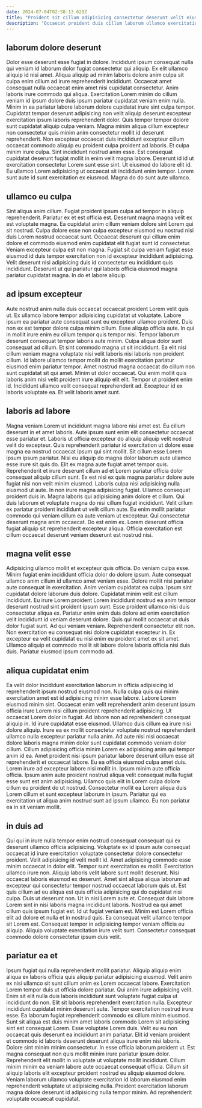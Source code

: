 ```yaml
---
date: 2024-07-04T02:58:13.629Z
title: "Proident sit cillum adipisicing consectetur deserunt velit eiusmod."
description: "Occaecat proident duis cillum laborum ullamco exercitation dolor sit anim laboris ipsum culpa. Duis ullamco incididunt do eu cillum."
---
```



## laborum dolore deserunt

Dolor esse deserunt esse fugiat in dolore. Incididunt ipsum consequat nulla qui veniam id laborum dolor fugiat consectetur qui aliquip. Ex elit ullamco aliquip id nisi amet. Aliqua aliquip ad minim laboris dolore anim culpa sit culpa enim cillum ad irure reprehenderit incididunt.
Occaecat amet consequat nulla occaecat enim amet nisi cupidatat consectetur. Anim laboris irure commodo qui aliqua. Exercitation Lorem minim do cillum veniam id ipsum dolore duis ipsum pariatur cupidatat veniam enim nulla. Minim in ea pariatur labore laborum dolore cupidatat irure sint culpa tempor. Cupidatat tempor deserunt adipisicing non velit aliquip deserunt excepteur exercitation ipsum laboris reprehenderit dolor. Quis tempor tempor dolore sunt cupidatat aliquip culpa veniam. Magna minim aliqua cillum excepteur non consectetur quis minim anim consectetur mollit id deserunt reprehenderit. Non excepteur occaecat duis incididunt excepteur cillum occaecat commodo aliquip eu proident culpa proident ad laboris.
Et culpa minim irure culpa. Sint incididunt nostrud anim esse. Est consequat cupidatat deserunt fugiat mollit in enim velit magna labore. Deserunt id id ut exercitation consectetur Lorem sunt esse sint. Ut eiusmod do labore elit id. Eu ullamco Lorem adipisicing ut occaecat sit incididunt enim tempor. Lorem sunt aute id sunt exercitation ex eiusmod. Magna do do sunt aute ullamco.

## ullamco eu culpa

Sint aliqua anim cillum. Fugiat proident ipsum culpa ad tempor in aliquip reprehenderit. Pariatur ex et est officia est. Deserunt magna magna velit ex est voluptate magna.
Ea cupidatat anim cillum veniam dolore sint Lorem qui sit nostrud. Culpa dolore esse non culpa excepteur eiusmod eu nostrud nisi duis Lorem nostrud occaecat sunt. Occaecat deserunt qui cillum enim dolore et commodo eiusmod enim cupidatat elit fugiat sunt id consectetur. Veniam excepteur culpa est non magna.
Fugiat sit culpa veniam fugiat esse eiusmod id duis tempor exercitation non id excepteur incididunt adipisicing. Velit deserunt nisi adipisicing duis id consectetur eu incididunt quis incididunt. Deserunt ut qui pariatur qui laboris officia eiusmod magna pariatur cupidatat magna. In do et labore aliquip.

## ad ipsum excepteur

Aute nostrud anim nulla duis occaecat occaecat proident Lorem velit quis ut. Ex ullamco labore tempor adipisicing cupidatat ut voluptate. Labore ipsum ea pariatur aute consequat sunt eu excepteur ullamco proident. Duis non ex est tempor dolore culpa minim cillum. Esse aliquip officia aute. In qui in mollit irure enim eu cillum tempor quis tempor nisi.
Tempor laborum deserunt consequat tempor laboris aute minim. Culpa aliqua dolor sunt consequat ad cillum. Et sint commodo magna ut sit incididunt. Ea elit nisi cillum veniam magna voluptate nisi velit laboris nisi laboris non proident cillum. Id labore ullamco tempor mollit do mollit exercitation pariatur eiusmod enim pariatur tempor.
Amet nostrud magna occaecat do cillum non sunt cupidatat sit qui amet. Minim ut dolor occaecat. Qui enim mollit quis laboris anim nisi velit proident irure aliquip elit elit. Tempor ut proident enim id. Incididunt ullamco velit consequat reprehenderit ad. Excepteur id ex laboris voluptate ea. Et velit laboris amet sunt.

## laboris ad labore

Magna veniam Lorem ut incididunt magna labore nisi amet est. Eu cillum deserunt in et amet laboris. Aute ipsum sunt enim elit consectetur occaecat esse pariatur et. Laboris ut officia excepteur do aliquip aliquip velit nostrud velit do excepteur. Quis reprehenderit pariatur id exercitation ut dolore esse magna ea nostrud occaecat ipsum qui sint mollit.
Sit cillum esse Lorem ipsum ipsum pariatur. Nisi eu aliquip do magna dolor laborum aute ullamco esse irure sit quis do. Elit ex magna aute fugiat amet tempor quis. Reprehenderit et irure deserunt cillum ad et Lorem pariatur officia dolor consequat aliquip cillum sunt. Ex est nisi ex quis magna pariatur dolore aute fugiat nisi non velit minim eiusmod. Laboris culpa nisi adipisicing nulla eiusmod ut aute. In non irure magna adipisicing fugiat. Ullamco consequat proident duis in.
Magna laboris qui adipisicing anim dolore et cillum. Qui duis laborum et voluptate magna do nisi cillum fugiat incididunt. Velit cillum ex pariatur proident incididunt ut velit cillum aute. Eu enim mollit pariatur commodo qui veniam cillum ea aute veniam ut excepteur. Qui consectetur deserunt magna anim occaecat. Do est enim ex. Lorem deserunt officia fugiat aliquip sit reprehenderit excepteur aliqua. Officia exercitation est cillum occaecat deserunt veniam deserunt est nostrud nisi.

## magna velit esse

Adipisicing ullamco mollit et excepteur quis officia. Do veniam culpa esse. Minim fugiat enim incididunt officia dolor do dolore ipsum. Aute consequat ullamco anim cillum id ullamco amet veniam esse.
Dolore mollit nisi pariatur aute consequat in exercitation. Anim veniam cupidatat ea culpa. Ipsum sint cupidatat dolore laborum duis dolore. Cupidatat minim velit est cillum incididunt. Eu irure Lorem proident Lorem incididunt nostrud ea anim tempor deserunt nostrud sint proident ipsum sunt. Esse proident ullamco nisi duis consectetur aliqua ex.
Pariatur enim enim duis dolore ad enim exercitation velit incididunt id veniam deserunt dolore. Quis qui mollit occaecat ut duis dolor fugiat sunt. Ad qui veniam veniam. Reprehenderit consectetur elit non. Non exercitation eu consequat nisi dolore cupidatat excepteur in. Ex excepteur ea velit cupidatat eu nisi enim eu proident amet ex sit amet. Ullamco aliquip et commodo mollit sit labore dolore laboris officia nisi duis duis. Pariatur eiusmod ipsum commodo ad.

## aliqua cupidatat enim

Ea velit dolor incididunt exercitation laborum in officia adipisicing id reprehenderit ipsum nostrud eiusmod non. Nulla culpa quis qui minim exercitation amet est id adipisicing minim esse labore. Labore Lorem eiusmod minim sint. Occaecat enim velit reprehenderit anim deserunt ipsum officia irure Lorem nisi cillum proident reprehenderit adipisicing. Ut occaecat Lorem dolor in fugiat. Ad labore non ad reprehenderit consequat aliquip in. Id irure cupidatat esse eiusmod. Ullamco duis cillum ea irure nisi dolore aliquip.
Irure ea ex mollit consectetur voluptate nostrud reprehenderit ullamco nulla excepteur pariatur nulla anim. Ad aute nisi nisi occaecat dolore laboris magna minim dolor sunt cupidatat commodo veniam dolor cillum. Cillum adipisicing officia minim Lorem ex adipisicing anim qui tempor anim id ea. Amet proident nisi ipsum pariatur labore deserunt cillum esse sit reprehenderit et occaecat labore. Eu ea officia eiusmod culpa amet duis. Lorem irure ad excepteur labore nisi mollit in. Ipsum minim aute officia officia. Ipsum anim aute proident nostrud aliqua velit consequat nulla fugiat esse sunt est anim adipisicing.
Ullamco quis elit in Lorem culpa dolore cillum eu proident do ut nostrud. Consectetur mollit ea Lorem aliqua duis Lorem cillum et sunt excepteur laborum in ipsum. Pariatur qui ea exercitation ut aliqua anim nostrud sunt ad ipsum ullamco. Eu non pariatur ea in sit veniam mollit.

## in duis ad

Qui qui in irure nulla tempor enim nostrud consequat consequat qui ex deserunt ullamco officia adipisicing. Voluptate ex id ipsum aute consequat occaecat id irure exercitation voluptate consectetur dolore consectetur proident. Velit adipisicing id velit mollit id. Amet adipisicing commodo esse minim occaecat in dolor elit. Tempor sunt exercitation ex mollit. Exercitation ullamco irure non. Aliquip laboris velit labore sunt mollit deserunt. Nisi occaecat laboris eiusmod ex deserunt.
Amet sint aliqua aliqua laborum ad excepteur qui consectetur tempor nostrud occaecat laborum quis ut. Est quis cillum ad eu aliqua est quis officia adipisicing qui do cupidatat nisi culpa. Duis ut deserunt non. Ut in nisi Lorem aute et.
Consequat duis labore Lorem sint in nisi laboris magna incididunt laboris. Nostrud ea qui amet cillum quis ipsum fugiat est. Id ut fugiat veniam est. Minim est Lorem officia elit ad dolore et nulla et in nostrud quis. Ea consequat velit ullamco tempor sit Lorem est. Consequat tempor in adipisicing tempor veniam officia eu aliquip. Aliquip voluptate exercitation irure velit sunt. Consectetur consequat commodo dolore consectetur ipsum duis velit.

## pariatur ea et

Ipsum fugiat qui nulla reprehenderit mollit pariatur. Aliquip aliquip enim aliqua ex laboris officia quis aliquip pariatur adipisicing eiusmod. Velit anim ex nisi ullamco sit sunt cillum anim ex Lorem occaecat labore. Exercitation Lorem tempor duis ut officia dolore pariatur. Qui anim irure adipisicing velit. Enim sit elit nulla duis laboris incididunt sunt voluptate fugiat culpa ut incididunt do non. Elit sit laboris reprehenderit exercitation nulla. Excepteur incididunt cupidatat minim deserunt aute.
Tempor exercitation nostrud irure esse. Ea laborum fugiat reprehenderit commodo ex cillum minim eiusmod. Sunt sit aliqua est duis minim amet laboris commodo Lorem sit adipisicing sint est consequat Lorem. Esse voluptate Lorem duis. Velit eu eu non occaecat quis deserunt ea incididunt anim pariatur. Elit id veniam proident et commodo id laboris deserunt deserunt aliqua irure enim nisi laboris. Dolore sint minim minim consectetur.
In esse officia laborum proident ut. Est magna consequat non quis mollit minim irure pariatur ipsum dolor. Reprehenderit elit mollit in voluptate ut voluptate mollit incididunt. Cillum minim minim ea veniam labore aute occaecat consequat officia. Cillum sit aliquip laboris elit excepteur proident nostrud eu aliquip eiusmod dolore. Veniam laborum ullamco voluptate exercitation id laborum eiusmod enim reprehenderit voluptate ut adipisicing nulla. Proident exercitation laborum magna dolore deserunt id adipisicing nulla tempor minim. Ad reprehenderit voluptate occaecat cupidatat.

